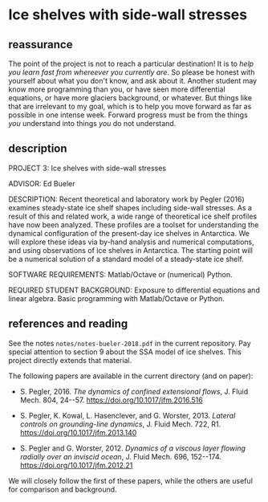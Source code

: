 Ice shelves with side-wall stresses
===================================


reassurance
-----------

The point of the project is not to reach a particular destination!  It is to _help you learn fast from whereever you currently are_.  So please be honest with yourself about what you don't know, and ask about it.  Another student may know more programming than you, or have seen more differential equations, or have more glaciers background, or whatever.  But things like that are irrelevant to my goal, which is to help you move forward as far as possible in one intense week.  Forward progress must be from the things _you_ understand into things _you_ do not understand.


description
-----------

PROJECT 3: Ice shelves with side-wall stresses

ADVISOR: Ed Bueler

DESCRIPTION: Recent theoretical and laboratory work by Pegler (2016) examines steady-state ice shelf shapes including side-wall stresses.  As a result of this and related work, a wide range of theoretical ice shelf profiles have now been analyzed.  These profiles are a toolset for understanding the dynamical configuration of the present-day ice shelves in Antarctica.  We will explore these ideas via by-hand analysis and numerical computations, and using observations of ice shelves in Antarctica.  The starting point will be a numerical solution of a standard model of a steady-state ice shelf.

SOFTWARE REQUIREMENTS: Matlab/Octave or (numerical) Python.

REQUIRED STUDENT BACKGROUND: Exposure to differential equations and linear algebra.  Basic programming with Matlab/Octave or Python.


references and reading
----------------------

See the notes `notes/notes-bueler-2018.pdf` in the current repository.  Pay special attention to section 9 about the SSA model of ice shelves.  This project directly extends that material.

The following papers are available in the current directory (and on paper):

  * S. Pegler, 2016.  _The dynamics of confined extensional flows_, J. Fluid Mech. 804, 24--57.  https://doi.org/10.1017/jfm.2016.516

  * S. Pegler, K. Kowal, L. Hasenclever, and G. Worster, 2013. _Lateral controls
on grounding-line dynamics_, J. Fluid Mech. 722, R1.  https://doi.org/10.1017/jfm.2013.140

  * S. Pegler and G. Worster, 2012.  _Dynamics of a viscous layer flowing radially over an inviscid ocean_, J. Fluid Mech. 696, 152--174.  https://doi.org/10.1017/jfm.2012.21

We will closely follow the first of these papers, while the others are useful for comparison and background.

